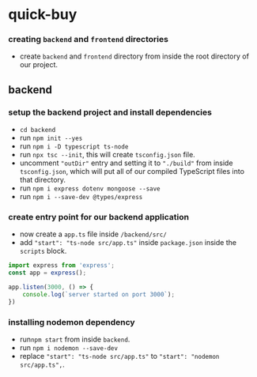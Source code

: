 # quick-buy

### creating `backend` and `frontend` directories
- create `backend` and `frontend` directory from inside the root directory of our project.

## backend

### setup the backend project and install dependencies
- `cd backend`
- run `npm init --yes`
- run `npm i -D typescript ts-node`
- run `npx tsc --init`, this will create `tsconfig.json` file.
- uncomment `"outDir"` entry and setting it to `"./build"` from inside `tsconfig.json`, which will put all of our compiled TypeScript files into that directory.
- run `npm i express dotenv mongoose --save`
- run `npm i --save-dev @types/express`

### create entry point for our backend application
- now create a `app.ts` file inside `/backend/src/`
- add `"start": "ts-node src/app.ts"` inside `package.json` inside the `scripts` block.
```js
import express from 'express';
const app = express();

app.listen(3000, () => {
    console.log(`server started on port 3000`);
})
```

### installing nodemon dependency
- run`npm start` from inside `backend`.
- run `npm i nodemon --save-dev`
- replace `"start": "ts-node src/app.ts"` to `"start": "nodemon src/app.ts",`.

